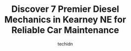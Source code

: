 ---
layout: ampstory
image: https://images.unsplash.com/photo-1607059188021-ca6664bc3c92?ixlib=rb-4.0.3&ixid=MnwxMjA3fDB8MHxwaG90by1wYWdlfHx8fGVufDB8fHx8&auto=format&fit=crop&w=640&h=853&q=80
author: techidn
featured: false
description: For top-quality automotive repairs and maintenance, visit the 7 best Diesel Mechanic in Kearney NE, USA. Their reputation for excellence and their dedication to customer satisfaction make th
title: Discover 7 Premier Diesel Mechanics in Kearney NE for Reliable Car Maintenance
cover:
   title: Discover 7 Premier Diesel Mechanics in Kearney NE for Reliable Car Maintenance
   subtitle: Rickpate
   background: https://images.unsplash.com/photo-1607059188021-ca6664bc3c92?ixlib=rb-4.0.3&ixid=MnwxMjA3fDB8MHxwaG90by1wYWdlfHx8fGVufDB8fHx8&auto=format&fit=crop&w=640&h=853&q=80

pages: 
 - layout: thirds
   top: <h1>#1 Kearney Towing & Repair Center</h1>
   bottom: "<p>Driver showed up in time and notified me of when he got to pickup location and when he left abs when he arrived at destination. The office staff was very friendly and acc</p>"
   background: https://www.knot35.com/toplist/wp-content/uploads/2023/06/best-diesel-mechanic-1-in-kearney-ne-1685838437.jpeg
   backgroundblur: true
 - layout: thirds
   top: <h1>#2 Gregs Auto Repair</h1>
   bottom: "<p>1410 E 11th St, Kearney, NE 68847, United States</p>"
   background: https://www.knot35.com/toplist/wp-content/uploads/2023/06/best-diesel-mechanic-2-in-kearney-ne-1685838438.png
   cta:
      link: https://www.knot35.com/toplist/discover-7-premier-diesel-mechanics-in-kearney-ne-for-reliable-car-maintenance/
      text: Discover 7 Premier Diesel Mechanics in Kearney NE for Reliable Car Maintenance
 - layout: thirds
   top: <h1>#3 Kearney Ag & Auto Repair</h1>
   bottom: "<p>2305 K Avenue, Kearney, NE 68847, United States</p>"
   background: https://www.knot35.com/toplist/wp-content/uploads/2023/06/best-diesel-mechanic-3-in-kearney-ne-1685838439.jpeg
   cta:
      link: https://www.knot35.com/toplist/discover-7-premier-diesel-mechanics-in-kearney-ne-for-reliable-car-maintenance/
      text: Discover 7 Premier Diesel Mechanics in Kearney NE for Reliable Car Maintenance
 - layout: thirds
   top: <h1>#4 Precision Import Repair</h1>
   bottom: "<p>1022 B Avenue, Kearney, NE 68847, United States</p>"
   background: https://images.unsplash.com/photo-1574169208507-84376144848b?ixlib=rb-4.0.3&ixid=MnwxMjA3fDB8MHxwaG90by1wYWdlfHx8fGVufDB8fHx8&auto=format&fit=crop&w=640&h=853&q=80
   cta:
      link: https://www.knot35.com/toplist/discover-7-premier-diesel-mechanics-in-kearney-ne-for-reliable-car-maintenance/
      text: Discover 7 Premier Diesel Mechanics in Kearney NE for Reliable Car Maintenance
 - layout: thirds
   top: <h1>#5 TBK Transmissions</h1>
   bottom: "<p>2710 E 39th St, Kearney, NE 68847, United States</p>"
   background: https://images.unsplash.com/photo-1496096265110-f83ad7f96608?ixlib=rb-4.0.3&ixid=MnwxMjA3fDB8MHxwaG90by1wYWdlfHx8fGVufDB8fHx8&auto=format&fit=crop&w=640&h=853&q=80
   cta:
      link: https://www.knot35.com/toplist/discover-7-premier-diesel-mechanics-in-kearney-ne-for-reliable-car-maintenance/
      text: Discover 7 Premier Diesel Mechanics in Kearney NE for Reliable Car Maintenance
 - layout: thirds
   top: <h1>#6 ATS-Auto Tech Specialists</h1>
   bottom: "<p>901 E 25th St, Kearney, NE 68847, United States</p>"
   background: https://images.unsplash.com/photo-1618556658017-fd9c732d1360?ixlib=rb-4.0.3&ixid=MnwxMjA3fDB8MHxwaG90by1wYWdlfHx8fGVufDB8fHx8&auto=format&fit=crop&w=640&h=853&q=80
   cta:
      link: https://www.knot35.com/toplist/discover-7-premier-diesel-mechanics-in-kearney-ne-for-reliable-car-maintenance/
      text: Discover 7 Premier Diesel Mechanics in Kearney NE for Reliable Car Maintenance
 - layout: thirds
   top: <h1>#7 Big Wrench Auto INC</h1>
   bottom: "<p>426 N Railroad St, Kearney, NE 68847, United States</p>"
   background: https://images.unsplash.com/photo-1531169509526-f8f1fdaa4a67?ixlib=rb-4.0.3&ixid=MnwxMjA3fDB8MHxwaG90by1wYWdlfHx8fGVufDB8fHx8&auto=format&fit=crop&w=640&h=853&q=80
   cta:
      link: https://www.knot35.com/toplist/discover-7-premier-diesel-mechanics-in-kearney-ne-for-reliable-car-maintenance/
      text: Discover 7 Premier Diesel Mechanics in Kearney NE for Reliable Car Maintenance
 - layout: thirds
   middle: Continue reading...
   background: https://images.unsplash.com/photo-1567095761054-7a02e69e5c43?ixlib=rb-4.0.3&ixid=MnwxMjA3fDB8MHxwaG90by1wYWdlfHx8fGVufDB8fHx8&auto=format&fit=crop&w=640&h=853&q=80
   cta:
      link: https://www.knot35.com/toplist/discover-7-premier-diesel-mechanics-in-kearney-ne-for-reliable-car-maintenance/
      text: Discover 7 Premier Diesel Mechanics in Kearney NE for Reliable Car Maintenance
      
---